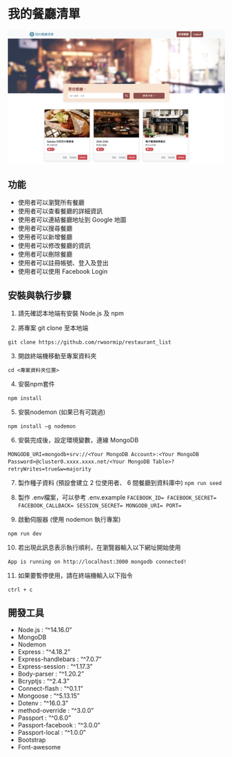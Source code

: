 # 我的餐廳清單
![image](./public/image/snapshot.png)

## 功能
- 使用者可以瀏覽所有餐廳
- 使用者可以查看餐廳的詳細資訊
- 使用者可以連結餐廳地址到 Google 地圖
- 使用者可以搜尋餐廳
- 使用者可以新增餐廳
- 使用者可以修改餐廳的資訊
- 使用者可以刪除餐廳
- 使用者可以註冊帳號、登入及登出
- 使用者可以使用 Facebook Login

## 安裝與執行步驟
1. 請先確認本地端有安裝 Node.js 及 npm

2. 將專案 git clone 至本地端

`git clone https://github.com/rwoormip/restaurant_list`

3. 開啟終端機移動至專案資料夾

`cd <專案資料夾位置>`

4. 安裝npm套件

`npm install`

5. 安裝nodemon (如果已有可跳過)

`npm install –g nodemon`

6. 安裝完成後，設定環境變數，連線 MongoDB

`MONGODB_URI=mongodb+srv://<Your MongoDB Account>:<Your MongoDB Password>@cluster0.xxxx.xxxx.net/<Your MongoDB Table>?retryWrites=true&w=majority`

7. 製作種子資料 (預設會建立 2 位使用者、 6 間餐廳到資料庫中)
`npm run seed`

8. 製作 .env檔案，可以參考 .env.example
`FACEBOOK_ID=
FACEBOOK_SECRET=
FACEBOOK_CALLBACK=
SESSION_SECRET=
MONGODB_URI=
PORT=`

9. 啟動伺服器 (使用 nodemon 執行專案)

`npm run dev`

10. 若出現此訊息表示執行順利，在瀏覽器輸入以下網址開始使用

`App is running on http://localhost:3000
mongodb connected!`

11. 如果要暫停使用，請在終端機輸入以下指令

`ctrl + c`

## 開發工具
- Node.js : “^14.16.0”
- MongoDB
- Nodemon
- Express : “^4.18.2"
- Express-handlebars : “^7.0.7”
- Express-session : “^1.17.3”
- Body-parser : “^1.20.2”
- Bcryptjs : “^2.4.3”
- Connect-flash : “^0.1.1”
- Mongoose : “^5.13.15”
- Dotenv : “^16.0.3”
- method-override : “^3.0.0”
- Passport : “^0.6.0”
- Passport-facebook : “^3.0.0”
- Passport-local : “^1.0.0”
- Bootstrap
- Font-awesome